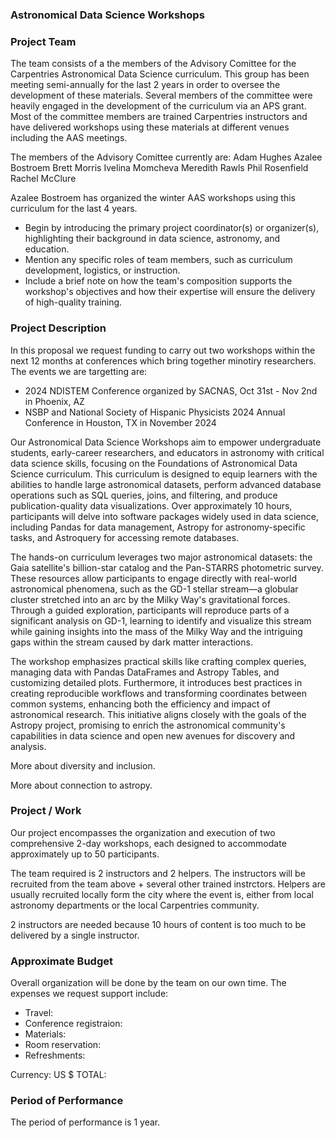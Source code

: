 ### Astronomical Data Science Workshops

### Project Team

The team consists of a the members of the Advisory Comittee for the Carpentries Astronomical Data Science curriculum. This group has been meeting semi-annually for the last 2 years in order to oversee the development of these materials. Several members of the committee were heavily engaged in the development of the curriculum via an APS grant. Most of the committee members are trained Carpentries instructors and have delivered workshops using these materials at different venues including the AAS meetings.

The members of the Advisory Comittee currently are:
Adam Hughes
Azalee Bostroem
Brett Morris
Ivelina Momcheva
Meredith Rawls
Phil Rosenfield
Rachel McClure

Azalee Bostroem has organized the winter AAS workshops using this curriculum for the last 4 years. 
-  Begin by introducing the primary project coordinator(s) or organizer(s), highlighting their background in data science, astronomy, and education.
- Mention any specific roles of team members, such as curriculum development, logistics, or instruction.
- Include a brief note on how the team's composition supports the workshop's objectives and how their expertise will ensure the delivery of high-quality training.

### Project Description

In this proposal we request funding to carry out two workshops within the next 12 months at conferences which bring together minotiry researchers. The events we are targetting are:

- 2024 NDISTEM Conference organized by SACNAS, Oct 31st - Nov 2nd in Phoenix, AZ
- NSBP and National Society of Hispanic Physicists 2024 Annual Conference in Houston, TX in November 2024

Our Astronomical Data Science Workshops aim to empower undergraduate students, early-career researchers, and educators in astronomy with critical data science skills, focusing on the Foundations of Astronomical Data Science curriculum. This curriculum is designed to equip learners with the abilities to handle large astronomical datasets, perform advanced database operations such as SQL queries, joins, and filtering, and produce publication-quality data visualizations. Over approximately 10 hours, participants will delve into software packages widely used in data science, including Pandas for data management, Astropy for astronomy-specific tasks, and Astroquery for accessing remote databases.

The hands-on curriculum leverages two major astronomical datasets: the Gaia satellite's billion-star catalog and the Pan-STARRS photometric survey. These resources allow participants to engage directly with real-world astronomical phenomena, such as the GD-1 stellar stream—a globular cluster stretched into an arc by the Milky Way's gravitational forces. Through a guided exploration, participants will reproduce parts of a significant analysis on GD-1, learning to identify and visualize this stream while gaining insights into the mass of the Milky Way and the intriguing gaps within the stream caused by dark matter interactions.

The workshop emphasizes practical skills like crafting complex queries, managing data with Pandas DataFrames and Astropy Tables, and customizing detailed plots. Furthermore, it introduces best practices in creating reproducible workflows and transforming coordinates between common systems, enhancing both the efficiency and impact of astronomical research. This initiative aligns closely with the goals of the Astropy project, promising to enrich the astronomical community's capabilities in data science and open new avenues for discovery and analysis.

More about diversity and inclusion.

More about connection to astropy.

### Project / Work

Our project encompasses the organization and execution of two comprehensive 2-day workshops, each designed to accommodate approximately up to 50 participants. 

The team required is 2 instructors and 2 helpers. The instructors will be recruited from the team above + several other trained instrctors. Helpers are usually recruited locally form the city where the event is, either from local astronomy departments or the local Carpentries community. 

2 instructors are needed because 10 hours of content is too much to be delivered by a single instructor. 

### Approximate Budget

Overall organization will be done by the team on our own time. The expenses we request support include:

- Travel:
- Conference registraion:
- Materials:
- Room reservation:
- Refreshments: 

Currency: US $
TOTAL: 

### Period of Performance

The period of performance is 1 year.
